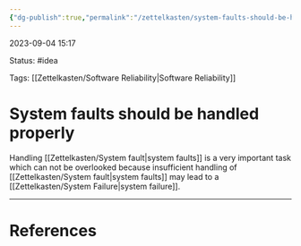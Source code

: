 ```yaml
---
{"dg-publish":true,"permalink":"/zettelkasten/system-faults-should-be-handled-properly/"}
---
```


2023-09-04 15:17

Status: #idea

Tags: [[Zettelkasten/Software Reliability\|Software Reliability]]

# System faults should be handled properly

Handling [[Zettelkasten/System fault\|system faults]] is a very important task which can not be overlooked because insufficient handling of [[Zettelkasten/System fault\|system faults]] may lead to a [[Zettelkasten/System Failure\|system failure]].

---

# References
